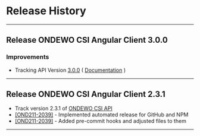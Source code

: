 # Release History

***************** 
## Release ONDEWO CSI Angular Client 3.0.0 
 
### Improvements 
 * Tracking API Version [3.0.0](https://github.com/ondewo/ondewo-csi-api/releases/tag/3.0.0) ( [Documentation](https://ondewo.github.io/ondewo-csi-api/) ) 

*****************

## Release ONDEWO CSI Angular Client 2.3.1

* Track version 2.3.1 of [ONDEWO CSI API](https://github.com/ondewo/ondewo-csi-api/releases/2.3.1)
* [[OND211-2039]](https://ondewo.atlassian.net/browse/OND211-2039) - Implemented automated release for GitHub and NPM
* [[OND211-2039]](https://ondewo.atlassian.net/browse/OND211-2039) - Added pre-commit hooks and adjusted files to them

*****************
